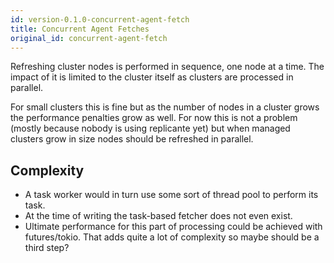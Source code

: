 ```yaml
---
id: version-0.1.0-concurrent-agent-fetch
title: Concurrent Agent Fetches
original_id: concurrent-agent-fetch
---
```


Refreshing cluster nodes is performed in sequence, one node at a time.
The impact of it is limited to the cluster itself as clusters are processed in parallel.

For small clusters this is fine but as the number of nodes in a
cluster grows the performance penalties grow as well.
For now this is not a problem (mostly because nobody is using replicante yet) but
when managed clusters grow in size nodes should be refreshed in parallel.

## Complexity

  * A task worker would in turn use some sort of thread pool to perform its task.
  * At the time of writing the task-based fetcher does not even exist.
  * Ultimate performance for this part of processing could be achieved with futures/tokio.
    That adds quite a lot of complexity so maybe should be a third step?
